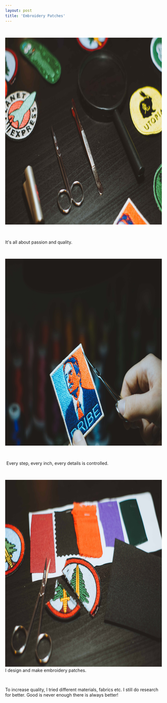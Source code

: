 ```yaml
---
layout: post
title: 'Embroidery Patches'
---
```

<p>&nbsp;</p>
<p><img src="https://github.com/Kutalp/portfolio-jekyll-theme/blob/gh-pages/assets/img/projects/kutalp-01485.jpg?raw=true" alt="Workshop1" width="1000" height="600" /></p>
<p>&nbsp;</p>
<p>It's all about passion and quality.</p>
<p>&nbsp;</p>
<p><img src="https://github.com/Kutalp/portfolio-jekyll-theme/blob/gh-pages/assets/img/projects/kutalp-01487.jpg" alt="Testing Kutalp" width="1000" height="600" /></p>
<p>&nbsp;</p>
<p>&nbsp;Every step, every inch, every details is controlled.</p>
<p>&nbsp;</p>
<p><img src="https://github.com/Kutalp/portfolio-jekyll-theme/blob/gh-pages/assets/img/projects/kutalp-01489.jpg?raw=true" alt="Improve Kutalp" width="1000" height="600" />I design and make embroidery patches.</p>
<p>&nbsp;</p>
To increase quality, I tried different materials, fabrics etc. I still do research for better. Good is never enough there is always better!
